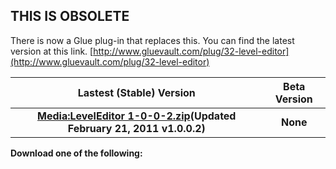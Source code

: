 ## THIS IS OBSOLETE

There is now a Glue plug-in that replaces this. You can find the latest version at this link. [http://www.gluevault.com/plug/32-level-editor](http://www.gluevault.com/plug/32-level-editor)

|                                                              Lastest (Stable) Version                                                               | Beta Version |
|:---------------------------------------------------------------------------------------------------------------------------------------------------:|:------------:|
| **[Media:LevelEditor 1-0-0-2.zip](/frb/docs/images/3/37/LevelEditor_1-0-0-2.zip.md "LevelEditor 1-0-0-2.zip")(Updated February 21, 2011 v1.0.0.2)** |   **None**   |

**Download one of the following:**
